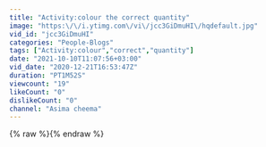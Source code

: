 ```yaml
---
title: "Activity:colour the correct quantity"
image: "https:\/\/i.ytimg.com\/vi\/jcc3GiDmuHI\/hqdefault.jpg"
vid_id: "jcc3GiDmuHI"
categories: "People-Blogs"
tags: ["Activity:colour","correct","quantity"]
date: "2021-10-10T11:07:56+03:00"
vid_date: "2020-12-21T16:53:47Z"
duration: "PT1M52S"
viewcount: "19"
likeCount: "0"
dislikeCount: "0"
channel: "Asima cheema"
---
```

{% raw %}{% endraw %}
